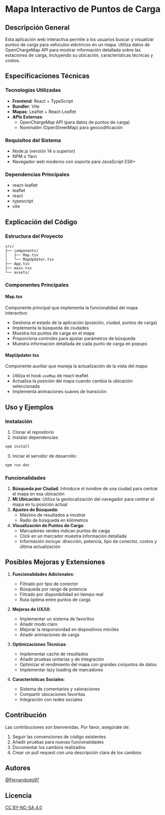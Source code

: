 # Mapa Interactivo de Puntos de Carga

## Descripción General
Esta aplicación web interactiva permite a los usuarios buscar y visualizar puntos de carga para vehículos eléctricos en un mapa. Utiliza datos de OpenChargeMap API para mostrar información detallada sobre las estaciones de carga, incluyendo su ubicación, características técnicas y costos.

## Especificaciones Técnicas

### Tecnologías Utilizadas
- **Frontend**: React + TypeScript
- **Bundler**: Vite
- **Mapas**: Leaflet + React-Leaflet
- **APIs Externas**:
  - OpenChargeMap API (para datos de puntos de carga)
  - Nominatim (OpenStreetMap) para geocodificación

### Requisitos del Sistema
- Node.js (versión 14 o superior)
- NPM o Yarn
- Navegador web moderno con soporte para JavaScript ES6+

### Dependencias Principales
- react-leaflet
- leaflet
- react
- typescript
- vite

## Explicación del Código

### Estructura del Proyecto
```
src/
├── components/
│   ├── Map.tsx
│   └── MapUpdater.tsx
├── App.tsx
├── main.tsx
└── assets/
```

### Componentes Principales

#### Map.tsx
Componente principal que implementa la funcionalidad del mapa interactivo:
- Gestiona el estado de la aplicación (posición, ciudad, puntos de carga)
- Implementa la búsqueda de ciudades
- Muestra los puntos de carga en el mapa
- Proporciona controles para ajustar parámetros de búsqueda
- Muestra información detallada de cada punto de carga en popups

#### MapUpdater.tsx
Componente auxiliar que maneja la actualización de la vista del mapa:
- Utiliza el hook `useMap` de react-leaflet
- Actualiza la posición del mapa cuando cambia la ubicación seleccionada
- Implementa animaciones suaves de transición

## Uso y Ejemplos

### Instalación
1. Clonar el repositorio
2. Instalar dependencias:
```bash
npm install
```
3. Iniciar el servidor de desarrollo:
```bash
npm run dev
```

### Funcionalidades
1. **Búsqueda por Ciudad**: Introduce el nombre de una ciudad para centrar el mapa en esa ubicación
2. **Mi Ubicación**: Utiliza la geolocalización del navegador para centrar el mapa en tu posición actual
3. **Ajustes de Búsqueda**:
   - Máximo de resultados a mostrar
   - Radio de búsqueda en kilómetros
4. **Visualización de Puntos de Carga**:
   - Marcadores verdes indican puntos de carga
   - Click en un marcador muestra información detallada
   - Información incluye: dirección, potencia, tipo de conector, costos y última actualización

## Posibles Mejoras y Extensiones

1. **Funcionalidades Adicionales**:
   - Filtrado por tipo de conector
   - Búsqueda por rango de potencia
   - Filtrado por disponibilidad en tiempo real
   - Ruta óptima entre puntos de carga

2. **Mejoras de UX/UI**:
   - Implementar un sistema de favoritos
   - Añadir modo claro
   - Mejorar la responsividad en dispositivos móviles
   - Añadir animaciones de carga

3. **Optimizaciones Técnicas**:
   - Implementar caché de resultados
   - Añadir pruebas unitarias y de integración
   - Optimizar el rendimiento del mapa con grandes conjuntos de datos
   - Implementar lazy loading de marcadores

4. **Características Sociales**:
   - Sistema de comentarios y valoraciones
   - Compartir ubicaciones favoritas
   - Integración con redes sociales

## Contribución
Las contribuciones son bienvenidas. Por favor, asegúrate de:
1. Seguir las convenciones de código existentes
2. Añadir pruebas para nuevas funcionalidades
3. Documentar los cambios realizados
4. Crear un pull request con una descripción clara de los cambios 

## Autores
[@Fernandodg97](https://github.com/Fernandodg97)

## Licencia
[CC BY-NC-SA 4.0](https://creativecommons.org/licenses/by-nc-sa/4.0/deed.es)
